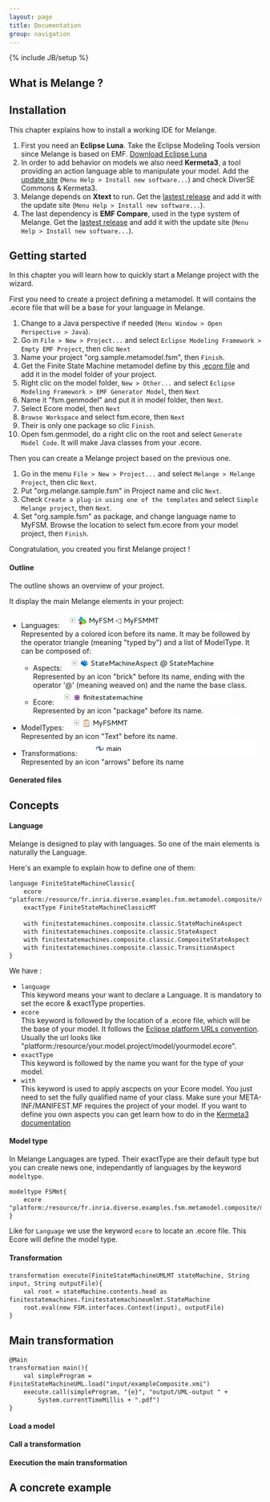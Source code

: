 ```yaml
---
layout: page
title: Documentation
group: navigation
---
```


{% include JB/setup %}

## What is Melange ?

## Installation

This chapter explains how to install a working IDE for Melange.

1. First you need an **Eclipse Luna**. Take the Eclipse Modeling Tools version since Melange is based on EMF.
   [Download Eclipse Luna](https://www.eclipse.org/downloads/packages/eclipse-modeling-tools/lunasr2)
2. In order to add behavior on models we also need **Kermeta3**, a tool providing an action language able to manipulate your model.
   Add the [update site](http://kermeta.org/k3/update/) (`Menu Help > Install new software...`) and check DiverSE Commons & Kermeta3.
3. Melange depends on **Xtext** to run.
   Get the [lastest release](https://eclipse.org/Xtext/download.html) and add it with the update site (`Menu Help > Install new software...`).
4. The last dependency is **EMF Compare**, used in the type system of Melange. 
   Get the [lastest release](https://www.eclipse.org/emf/compare/download.html) and add it with the update site (`Menu Help > Install new software...`).

## Getting started

In this chapter you will learn how to quickly start a Melange project with the wizard.

First you need to create a project defining a metamodel. It will contains the .ecore file that will be a base for your language in Melange.

1. Change to a Java perspective if needed (`Menu Window > Open Perspective > Java`).
2. Go in `File > New > Project...` and select `Eclipse Modeling Framework > Empty EMF Project`, then clic `Next`
3. Name your project "org.sample.metamodel.fsm", then `Finish`.
4. Get the Finite State Machine metamodel define by this [.ecore file](https://github.com/diverse-project/melange/blob/master/examples/fr.inria.diverse.examples.fsm.metamodel/models/fsm.ecore) and add it in the model folder of your project.
5. Right clic on the model folder, `New > Other...` and select `Eclipse Modeling Framework > EMF Generator Model`, then `Next`
6. Name it "fsm.genmodel" and put it in model folder, then `Next`.
7. Select Ecore model, then `Next`
8. `Browse Workspace` and select fsm.ecore, then `Next`
9. Their is only one package so clic `Finish`.
10. Open fsm.genmodel, do a right clic on the root and select `Generate Model Code`. It will make Java classes from your .ecore.

Then you can create a Melange project based on the previous one.

1. Go in the menu `File > New > Project...` and select `Melange > Melange Project`, then clic `Next`.
2. Put "org.melange.sample.fsm" in Project name and clic `Next`.
3. Check `Create a plug-in using one of the templates` and select `Simple Melange project`, then `Next`.
4. Set "org.sample.fsm" as package, and change language name to MyFSM. Browse the location to select fsm.ecore from your model project, then `Finish`.

Congratulation, you created you first Melange project !

#### Outline

The outline shows an overview of your project.

It display the main Melange elements in your project:

* Languages: ![language image](images/outline-language.png) <br>
  Represented by a colored icon before its name. It may be followed by the operator triangle (meaning "typed by") and a list of ModelType.
  It can be composed of:
  * Aspects: ![aspect image](images/outline-aspect.png) <br>
    Represented by an icon "brick" before its name, ending with the operator '@' (meaning weaved on) and the name the base class.
  * Ecore: ![ecore image](images/outline-package.png) <br>
    Represented by an icon "package" before its name.
* ModelTypes: ![modeltype image](images/outline-modeltype.png) <br>
  Represented by an icon "Text" before its name.
* Transformations: ![transformation image](images/outline-transformation.png) <br>
  Represented by an icon "arrows" before its name

#### Generated files

## Concepts

#### Language

Melange is designed to play with languages. So one of the main elements is naturally the Language.

Here's an example to explain how to define one of them:

~~~
language FiniteStateMachineClassic{
	ecore "platform:/resource/fr.inria.diverse.examples.fsm.metamodel.composite/model/fsm.ecore"
	exactType FiniteStateMachineClassicMT
	
	with finitestatemachines.composite.classic.StateMachineAspect
	with finitestatemachines.composite.classic.StateAspect
	with finitestatemachines.composite.classic.CompositeStateAspect
	with finitestatemachines.composite.classic.TransitionAspect
}
~~~

We have :

* `language` <br>
  This keyword means your want to declare a Language. It is mandatory to set the ecore & exactType properties.
* `ecore` <br>
  This keyword is followed by the location of a .ecore file, which will be the base of your model. It follows the [Eclipse platform URLs convention](http://help.eclipse.org/luna/index.jsp?topic=%2Forg.eclipse.platform.doc.isv%2Freference%2Fmisc%2Fplatform-scheme-uri.html). Usually the url looks like "platform:/resource/your.model.project/model/yourmodel.ecore".
* `exactType` <br>
  This keyword is followed by the name you want for the type of your model.
* `with` <br>
  This keyword is used to apply ascpects on your Ecore model. You just need to set the fully qualified name of your class. Make sure your META-INF/MANIFEST.MF requires the project of your model.
 If you want to define you own aspects you can get learn how to do in the [Kermeta3 documentation](https://github.com/diverse-project/k3/wiki)

#### Model type

In Melange Languages are typed. Their exactType are their default type but you can create news one, independantly of languages by the keyword `modeltype`.

~~~
modeltype FSMmt{
	ecore "platform:/resource/fr.inria.diverse.examples.fsm.metamodel.composite/model/fsm.ecore"
}
~~~

Like for `Language` we use the keyword `ecore` to locate an .ecore file. This Ecore will define the model type.

#### Transformation

~~~
transformation execute(FiniteStateMachineUMLMT stateMachine, String input, String outputFile){
	val root = stateMachine.contents.head as finitestatemachines.finitestatemachineumlmt.StateMachine
	root.eval(new FSM.interfaces.Context(input), outputFile)
}
~~~

## Main transformation

~~~
@Main
transformation main(){
	val simpleProgram = FiniteStateMachineUML.load("input/exampleComposite.xmi")
	execute.call(simpleProgram, "{e}", "output/UML-output " + 
		System.currentTimeMillis + ".pdf")
}
~~~

#### Load a model

#### Call a transformation

#### Execution the main transformation

## A concrete example
